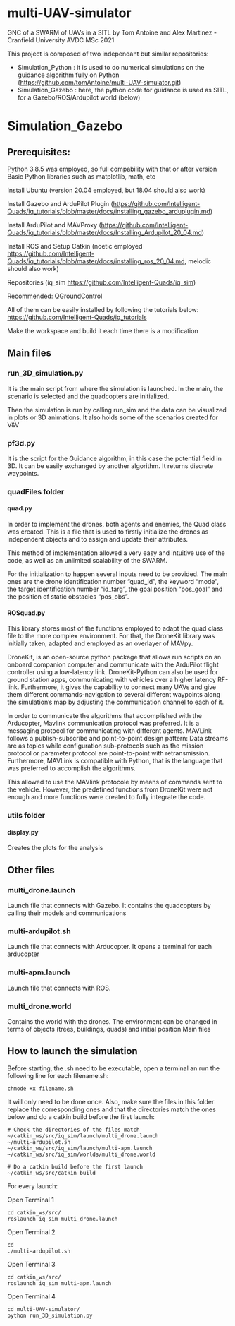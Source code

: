 # multi-UAV-simulator
GNC of a SWARM of UAVs in a SITL by Tom Antoine and Alex Martinez - Cranfield University AVDC MSc 2021

This project is composed of two independant but similar repositories: 
- Simulation_Python : it is used to do numerical simulations on the guidance algorithm fully on Python (https://github.com/tomAntoine/multi-UAV-simulator.git)
- Simulation_Gazebo : here, the python code for guidance is used as SITL, for a Gazebo/ROS/Ardupilot world (below)

# Simulation_Gazebo
## Prerequisites:

Python 3.8.5 was employed, so full compability with that or after version
Basic Python libraries such as matplotlib, math, etc

Install Ubuntu (version 20.04 employed, but 18.04 should also work)

Install Gazebo and ArduPilot Plugin (https://github.com/Intelligent-Quads/iq_tutorials/blob/master/docs/installing_gazebo_arduplugin.md)

Install ArduPilot and MAVProxy (https://github.com/Intelligent-Quads/iq_tutorials/blob/master/docs/Installing_Ardupilot_20_04.md)

Install ROS and Setup Catkin (noetic employed https://github.com/Intelligent-Quads/iq_tutorials/blob/master/docs/installing_ros_20_04.md, 
melodic should also work)

Repositories (iq_sim https://github.com/Intelligent-Quads/iq_sim)

Recommended:
QGroundControl 

All of them can be easily installed by following the tutorials below:
https://github.com/Intelligent-Quads/iq_tutorials

Make the workspace and build it each time there is a modification

## Main files

### run_3D_simulation.py

It is the main script from where the simulation is launched.  In the main, the scenario is selected and the quadcopters are initialized. 

Then the simulation is run by calling run_sim and the data can be visualized in plots or 3D animations. It also holds some of the scenarios created for V&V

### pf3d.py
It is the script for the Guidance algorithm, in this case the potential field in 3D. It can be easily exchanged by another algorithm. It returns discrete waypoints.

### quadFiles folder
#### quad.py
In order to implement the drones, both agents and enemies, the Quad class was created. This is a file 
that is used to firstly initialize the drones as independent objects and to assign and update their attributes. 

This method of implementation allowed a very easy and intuitive use of the code, as well as an unlimited scalability of the SWARM.  

For the initialization to happen several inputs need to be provided. The main ones are the drone 
identification number “quad_id”, the keyword “mode”, the target identification number “id_targ”, the goal 
position “pos_goal” and the position of static obstacles “pos_obs”. 

#### ROSquad.py
This library stores most of the functions employed to adapt the quad class file to the more complex environment. 
For that, the DroneKit library was initially taken, adapted and employed as an overlayer of MAVpy.

DroneKit, is an open-source python package that allows run scripts on an onboard companion computer and 
communicate with the ArduPilot flight controller using a low-latency link. DroneKit-Python can also be used 
for ground station apps, communicating with vehicles over a higher latency RF-link. Furthermore, it gives the
capability to connect many UAVs and give them different commands-navigation to several different waypoints 
along the simulation’s map by adjusting the communication channel to each of it. 

In order to communicate the algorithms that accomplished with the Arducopter, Mavlink communication protocol
was preferred. It is a messaging protocol for communicating with different agents. MAVLink follows a 
publish-subscribe and point-to-point design pattern: Data streams are as topics while configuration 
sub-protocols such as the mission protocol or parameter protocol are point-to-point with retransmission. 
Furthermore, MAVLink is compatible with Python, that is the language that was preferred to accomplish the 
algorithms. 

This allowed to use the MAVlink protocole by means of commands sent to the vehicle. However, the predefined 
functions from DroneKit were not enough and more functions were created to fully integrate the code.

 

### utils folder 
#### display.py
Creates the plots for the analysis

## Other files
### multi_drone.launch
Launch file that connects with Gazebo. It contains the quadcopters by calling their models and communications

### multi-ardupilot.sh
Launch file that connects with Arducopter. It opens a terminal for each arducopter

### multi-apm.launch
Launch file that connects with ROS.

### multi_drone.world
Contains the world with the drones. The environment can be changed in terms of objects (trees, buildings, quads) 
and initial position Main files

## How to launch the simulation
Before starting, the .sh need to be executable, open a terminal an run the following line for each filename.sh:

    chmode +x filename.sh

It will only need to be done once. Also, make sure the files in this folder replace the corresponding ones and that the directories match the ones 
below and do a catkin build before the first launch:

    # Check the directories of the files match
    ~/catkin_ws/src/iq_sim/launch/multi_drone.launch
    ~/multi-ardupilot.sh
    ~/catkin_ws/src/iq_sim/launch/multi-apm.launch
    ~/catkin_ws/src/iq_sim/worlds/multi_drone.world
    
    # Do a catkin build before the first launch
    ~/catkin_ws/src/catkin build


For every launch:

Open Terminal 1

    cd catkin_ws/src/
    roslaunch iq_sim multi_drone.launch

Open Terminal 2

    cd
    ./multi-ardupilot.sh

Open Terminal 3

    cd catkin_ws/src/
    roslaunch iq_sim multi-apm.launch

Open Terminal 4

    cd multi-UAV-simulator/
    python run_3D_simulation.py

